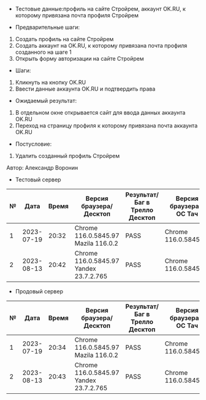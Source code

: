 * Тестовые данные:профиль на сайте Стройрем, аккаунт OK.RU, к которому привязана почта профиля Стройрем


* Предварительные шаги:
1. Создать профиль на сайте Стройрем
2. Создать аккаунт на OK.RU, к которому привязана почта профиля созданного на шаге 1
3. Открыть форму авторизации на сайте Стройрем


* Шаги:
1. Кликнуть на кнопку OK.RU
2. Ввести данные аккаунта OK.RU и подтвердить права


* Ожидаемый результат:
1. В отдельном окне открывается сайт для ввода данных аккаунта OK.RU
2. Переход на страницу профиля к которому привязана почта аккаунта OK.RU

* Постусловие:
1. Удалить созданный профиль Стройрем

Автор: Александр Воронин

* Тестовый сервер 


|  №  | Дата       | Время |           Версия браузера/Десктоп          |        Результат/Баг в Трелло Десктоп    |             Версия браузера и ОС Тач      |           Результат/Баг в Трелло Тач          |  Дата Релиза  |  Имя   |
| --- | ---------- | ----- |-------------------------------------| ---------------------------------- | ---------------------------------- | ---------------------------------- | ------| ------  |
| 1   | 2023-07-19 | 20:32 |Chrome 116.0.5845.97 Mazila 116.0.2  | PASS                               | Chrome 116.0.5845.97               | PASS                               | 04.07 | Александр Воронин  |
| 2   | 2023-08-13 | 20:42 |Chrome 116.0.5845.97 Yandex 23.7.2.765| PASS                              | Chrome 116.0.5845.97               | PASS                               | 13.08 | Сабина  |


* Продовый сервер


|  №  | Дата       | Время |           Версия браузера/Десктоп          |        Результат/Баг в Трелло Десктоп    |             Версия браузера и ОС Тач      |           Результат/Баг в Трелло Тач          |  Дата Релиза  |  Имя   |
| --- | ---------- | ----- |-------------------------------------| ---------------------------------- | ---------------------------------- | ---------------------------------- | ------| ------  |
| 1   | 2023-07-19 | 20:34 |Chrome 116.0.5845.97 Mazila 116.0.2  | PASS                               | Chrome 116.0.5845.97               | PASS                               | 04.07 | Александр Воронин  |
| 2   | 2023-08-13 | 20:43 |Chrome 116.0.5845.97 Yandex 23.7.2.765| PASS                              | Chrome 116.0.5845.97               | PASS                               | 13.08 | Сабина  |

